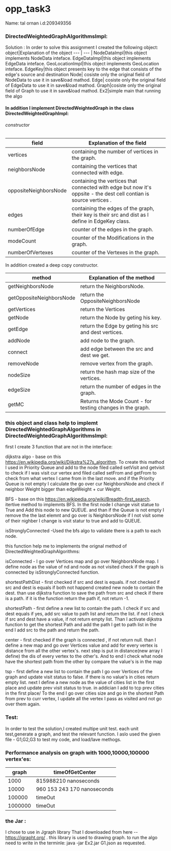 # opp_task3

Name: tal ornan    i.d:209349356

### DirectedWeightedGraphAlgorithmslmpl:
Solution :
In order to solve this assignment I created the following object:
object|Explanation of the object
--- | --- |
NodeDataImpl|this object implements NodeData inteface.
EdgeDataImpl|this object implements EdgeData inteface.
GeoLocationImpl|this object implements GeoLocation inteface.
EdgeKey|this object presents key to the edge that consists of the edge's source and destination
Node| cosiste only the original field of NodeData to use it in save&load mathod.
Edge| cosiste only the original field of EdgeData to use it in save&load mathod.
Graph|cosiste only the original field of Graph to use it in save&load mathod.
Ex2|simple main that running the algo


#### In addition I implement DirectedWeightedGraph in the class DirectedWeightedGraphlmpl:
###### constructor 
field|Explanation of the field
--- | --- |
vertices|containing the number of vertices in the graph.
neighborsNode|containing the vertices that connected with edge. 
oppositeNeighborsNode|containing the vertices that connected with edge but now it's oppsite - the dest cell contian is source vertices .
edges|containing the edges of the graph, their key is their src and dist as I define in EdgeKey class.
numberOfEdge|counter of the edges in the graph.
modeCount| counter of the Modifications in the graph.
numberOfVertexes|counter of the Vertexes in the graph.

In addition created a deep copy constructor. 

method|Explanation of the method
--- | --- |
getNeighborsNode|return the NeighborsNode.
getOppositeNeighborsNode|return the OppositeNeighborsNode
getVertices|return the Vertices
getNode|return the Node by geting his key.
getEdge|return the Edge by geting his src and dest vertices.
addNode|add node to the graph.
connect| add edge between the src and dest we get.
removeNode| remove vertex from the graph.
nodeSize|return the hash map size of the vertices.
edgeSize|return the number of edges in the graph.
getMC|Returns the Mode Count - for testing changes in the graph.

### this object and class help to implemt DirectedWeightedGraphAlgorithms in DirectedWeightedGraphAlgorithmslmpl:
first I create 3 function that are not in the interface:

dijkstra algo - base on this https://en.wikipedia.org/wiki/Dijkstra%27s_algorithm.
To create this mathod I used in Priority Queue and add to the node filed called setVisit and getvisit to check if I was visit cur vertex and filed called setFrom and getFrom
to check from what vertex I came from in the last move.
and if the Priority Queue is not empty I calculate the go over cur NeighborsNode and check if neighbor Weight bigger than edgeWeight + cur Weight.


BFS -  base on this https://en.wikipedia.org/wiki/Breadth-first_search.
itertive method to implemnts BFS.
In the first node I change visit statue to True and Add this node to new QUEUE.
and than if the Queue is not empty I remove the the last elemnt and go over is NeighborsNode if I not visit some of their nighber I change is visit statur to true and add to QUEUE.

isStronglyConnected -Used the  bfs algo to validate  there is a  path to each node.

this function help me to implements the orignal method of DirectedWeightedGraphAlgorithms:

isConnected - I go over Vertices map and go over NeighborsNode map.
I define node as the value of nd and node as not visited check if the graph is connected by isStronglyConnected function.

shortestPathDist - first checked if src and dest is equals. if not checked if src and dest is equals 
if both not happend created new  node to contain the dest. than use dijkstra function to save the path from src and 
check if there is a path. if it is the function return the path if, not return -1.

shortestPath - first define a new list to contain the path.
I check if src and dest equals if yes, add src value to path list and return the list.
if not I check if src and dest have a value, if not return empty list.
Than I activate dijkstra function to get the shortest Path and add the path I get to path list in the end I add src to the path and return the path.

center - first checked if the graph is connected , if not return null. than I define a new map and go over Vertices value and add for every vertex is distance from all the other vertex's.
next step is put in distance(new array I define) the dis of every vertex to the other's.
And to end I check what node have the shortest path from the other by compare the value's is in the map

tsp - first   define a new list to contain the path I go over Vertices of the graph and update visit status to false.
if there is no value's in cities return empty list.
next I define a new node as the value of cities list in the first place and update prev visit status to true.
in addician I add to  tcp prev cities in the first place/
To the end I go over cities size and go in the shortest Path from prev to curr vertex, I update all the vertex I pass as visited and not go over them again.


### Test:
In order to test the solution,I created multipe unit test. each unit test,generate a graph, and test the relevant function.
I aslo used the given file - G1,G2,G3 to test my code, and load/lave methogs.

### Performance analysis on graph with 1000,10000,100000 vertex'es:
 graph|timeOfGetCenter
--- | --- |
1000|815988210 nanoseconds 
10000|960 153 243 170 nanoseconds
100000|timeOut 
1000000|timeOut

### the Jar :
 I chose to use in Jgraph library That I downloaded from here -- https://jgrapht.org/ .
 this library is used to drawing graph.
 to run the algo need to write in the terminle: java -jar Ex2.jar G1.json as requested.
 
 
 
 
 
 








